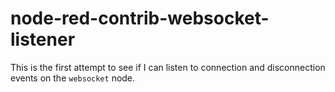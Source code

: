 # node-red-contrib-websocket-listener

This is the first attempt to see if I can listen to connection and disconnection
events on the `websocket` node.
